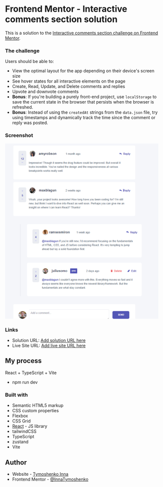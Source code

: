 # Frontend Mentor - Interactive comments section solution

This is a solution to the [Interactive comments section challenge on Frontend Mentor](https://www.frontendmentor.io/challenges/interactive-comments-section-iG1RugEG9).

### The challenge

Users should be able to:

- View the optimal layout for the app depending on their device's screen size
- See hover states for all interactive elements on the page
- Create, Read, Update, and Delete comments and replies
- Upvote and downvote comments
- **Bonus**: If you're building a purely front-end project, use `localStorage` to save the current state in the browser that persists when the browser is refreshed.
- **Bonus**: Instead of using the `createdAt` strings from the `data.json` file, try using timestamps and dynamically track the time since the comment or reply was posted.

### Screenshot

![](./screenshot.jpg)

### Links

- Solution URL: [Add solution URL here](https://github.com/InnaTymoshenko/interactive-comments)
- Live Site URL: [Add live site URL here](https://interactive-comments-rho.vercel.app/)

## My process

React + TypeScript + Vite

- npm run dev

### Built with

- Semantic HTML5 markup
- CSS custom properties
- Flexbox
- CSS Grid
- [React](https://reactjs.org/) - JS library
- tailwindCSS
- TypeScript
- zustand
- Vite

## Author

- Website - [Tymoshenko Inna](https://itymoshenko.vercel.app/)
- Frontend Mentor - [@InnaTymoshenko](https://www.frontendmentor.io/profile/InnaTymoshenko)
